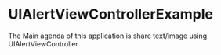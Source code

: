 # UIAlertViewControllerExample

The Main agenda of this application is share text/image using UIAlertViewController
